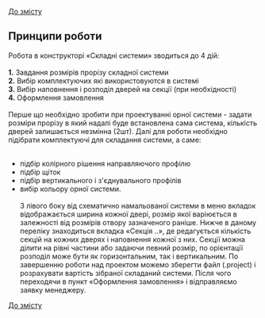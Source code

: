 [До змісту](/service/doc/?cid=folding)
## Принципи роботи

  Робота в конструкторі «Складні системи» зводиться до 4 дій: <br><br>
**1.** Завдання розмірів прорізу складної системи<br>
**2.** Вибір комплектуючих які використовуются в системі<br>
**3.** Вибір наповнення і розподіл дверей на секції (при необхідності)<br>
**4.** Оформлення замовлення<br><br>
   Перше що необхідно зробити при проектуванні орної системи - задати розміри прорізу в який надалі буде встановлена сама система, кількість дверей залишається незмінна (2шт).
    Далі для роботи необхідно підібрати комплектуючі для складання системи, а саме:
<br><br>
- підбір колірного рішення направляючого профілю <br>
- підбір щіток <br>
- підбір вертикального і з'єднувального профілів <br>
- вибір кольору орної системи. <br><br>
  З лівого боку від схематично намальованої системи в меню вкладок відображається ширина кожної двері, розмір якої варіюється в залежності від розмірів отвору зазначеного раніше. Нижче в даному переліку знаходиться вкладка «Секція ..», де редагується кількість секцій на кожних дверях і наповнення кожної з них. Секції можна ділити на рівні частини або задаючи певний розмір, по орієнтації розподіл може бути як горизонтальним, так і вертикальним.
  По завершенню роботи над проектом можемо зберегти файл (.project) і розрахувати вартість зібраної складаний системи. Після чого переходячи в пункт «Оформлення замовлення» і відправляємо заявку менеджеру.


[До змісту](/service/doc/?cid=folding)
